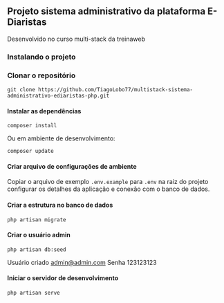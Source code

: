 ## Projeto sistema administrativo da plataforma E-Diaristas

Desenvolvido no curso multi-stack da treinaweb

### Instalando o projeto

### Clonar o repositório

```
git clone https://github.com/TiagoLobo77/multistack-sistema-administrativo-ediaristas-php.git
```

#### Instalar as dependências

```
composer install
```

Ou em ambiente de desenvolvimento:

```
composer update
```

#### Criar arquivo de configurações de ambiente

Copiar o arquivo de exemplo `.env.example` para `.env` na raiz do projeto configurar os detalhes da aplicação e conexão com o banco de dados.

#### Criar a estrutura no banco de dados

```
php artisan migrate 
```

#### Criar o usuário admin

```
php artisan db:seed
```

Usuário criado admin@admin.com
Senha 123123123

#### Iniciar o servidor de desenvolvimento 

```
php artisan serve
```
